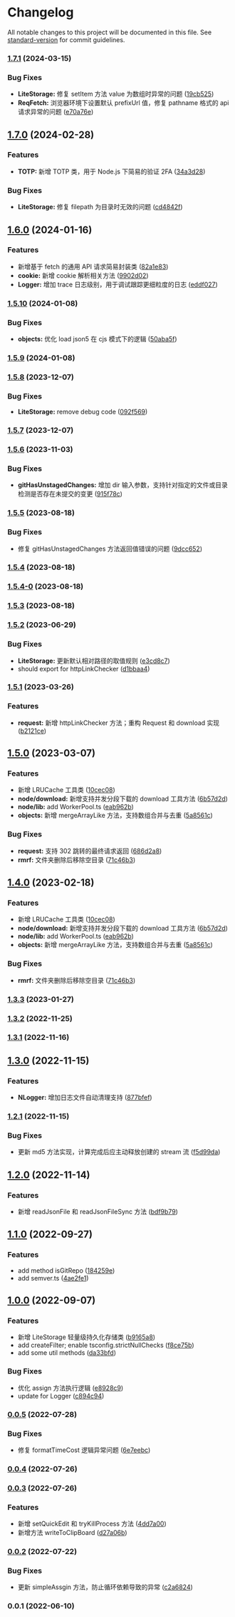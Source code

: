 # Changelog

All notable changes to this project will be documented in this file. See [standard-version](https://github.com/conventional-changelog/standard-version) for commit guidelines.

### [1.7.1](https://github.com/lzwme/fe-utils/compare/v1.7.0...v1.7.1) (2024-03-15)


### Bug Fixes

* **LiteStorage:** 修复 setItem 方法 value 为数组时异常的问题 ([19cb525](https://github.com/lzwme/fe-utils/commit/19cb52530bcadda79bc1937bbf236923c0939ab1))
* **ReqFetch:** 浏览器环境下设置默认 prefixUrl 值，修复 pathname 格式的 api 请求异常的问题 ([e70a76e](https://github.com/lzwme/fe-utils/commit/e70a76e8385d9c5f2091cfc41808131483990582))

## [1.7.0](https://github.com/lzwme/fe-utils/compare/v1.6.0...v1.7.0) (2024-02-28)


### Features

* **TOTP:** 新增 TOTP 类，用于 Node.js 下简易的验证 2FA ([34a3d28](https://github.com/lzwme/fe-utils/commit/34a3d28380d1498d1ca92f3d3de48dca48e4e782))


### Bug Fixes

* **LiteStorage:** 修复 filepath 为目录时无效的问题 ([cd4842f](https://github.com/lzwme/fe-utils/commit/cd4842f479a13a40318d5fc3aa3e5e934b1f93a8))

## [1.6.0](https://github.com/lzwme/fe-utils/compare/v1.5.10...v1.6.0) (2024-01-16)


### Features

* 新增基于 fetch 的通用 API 请求简易封装类 ([82a1e83](https://github.com/lzwme/fe-utils/commit/82a1e834de8f6caf547536a4bd854f24c46e65e4))
* **cookie:** 新增 cookie 解析相关方法 ([9902d02](https://github.com/lzwme/fe-utils/commit/9902d02cc0d9d874c0b087b8fa65adbd13a9e1c0))
* **Logger:** 增加 trace 日志级别，用于调试跟踪更细粒度的日志 ([eddf027](https://github.com/lzwme/fe-utils/commit/eddf02734d11db77d06003a15cd5912cb750c544))

### [1.5.10](https://github.com/lzwme/fe-utils/compare/v1.5.9...v1.5.10) (2024-01-08)


### Bug Fixes

* **objects:** 优化 load json5 在 cjs 模式下的逻辑 ([50aba5f](https://github.com/lzwme/fe-utils/commit/50aba5f063d99fb63c1ec84814ece459e22290ec))

### [1.5.9](https://github.com/lzwme/fe-utils/compare/v1.5.8...v1.5.9) (2024-01-08)

### [1.5.8](https://github.com/lzwme/fe-utils/compare/v1.5.7...v1.5.8) (2023-12-07)


### Bug Fixes

* **LiteStorage:** remove debug code ([092f569](https://github.com/lzwme/fe-utils/commit/092f569d1491f70c6fd84dbc968a72192755151c))

### [1.5.7](https://github.com/lzwme/fe-utils/compare/v1.5.6...v1.5.7) (2023-12-07)

### [1.5.6](https://github.com/lzwme/fe-utils/compare/v1.5.5...v1.5.6) (2023-11-03)


### Bug Fixes

* **gitHasUnstagedChanges:** 增加 dir 输入参数，支持针对指定的文件或目录检测是否存在未提交的变更 ([915f78c](https://github.com/lzwme/fe-utils/commit/915f78cd9c700609ffcf535ae059c5b95de31a62))

### [1.5.5](https://github.com/lzwme/fe-utils/compare/v1.5.4...v1.5.5) (2023-08-18)


### Bug Fixes

* 修复 gitHasUnstagedChanges 方法返回值错误的问题 ([9dcc652](https://github.com/lzwme/fe-utils/commit/9dcc6529a05d0f71559a84e7a1a2a193bb4df9a2))

### [1.5.4](https://github.com/lzwme/fe-utils/compare/v1.5.4-0...v1.5.4) (2023-08-18)

### [1.5.4-0](https://github.com/lzwme/fe-utils/compare/v1.5.3...v1.5.4-0) (2023-08-18)

### [1.5.3](https://github.com/lzwme/fe-utils/compare/v1.5.2...v1.5.3) (2023-08-18)

### [1.5.2](https://github.com/lzwme/fe-utils/compare/v1.5.1...v1.5.2) (2023-06-29)


### Bug Fixes

* **LiteStorage:** 更新默认相对路径的取值规则 ([e3cd8c7](https://github.com/lzwme/fe-utils/commit/e3cd8c7d3e189e30d39cb1e7463bfdf070fb7caa))
* should export for httpLinkChecker ([d1bbaa4](https://github.com/lzwme/fe-utils/commit/d1bbaa45ead9e7d9934bddd93fdd8b891b17e3e3))

### [1.5.1](https://github.com/lzwme/fe-utils/compare/v1.5.0...v1.5.1) (2023-03-26)


### Features

* **request:** 新增 httpLinkChecker 方法；重构 Request 和 download 实现 ([b2121ce](https://github.com/lzwme/fe-utils/commit/b2121ce5664eb69307fc1c256cd5251388f38c6e))

## [1.5.0](https://github.com/lzwme/fe-utils/compare/v1.3.3...v1.5.0) (2023-03-07)


### Features

* 新增 LRUCache 工具类 ([10cec08](https://github.com/lzwme/fe-utils/commit/10cec083dbc5a6050e496a37696948b04b631dfe))
* **node/download:** 新增支持并发分段下载的 download 工具方法 ([6b57d2d](https://github.com/lzwme/fe-utils/commit/6b57d2dbc01804266c1ffdab78fcc02979cafd1f))
* **node/lib:** add WorkerPool.ts ([eab962b](https://github.com/lzwme/fe-utils/commit/eab962b604f87a8bf33bab6ef02dc5405b293029))
* **objects:** 新增 mergeArrayLike 方法，支持数组合并与去重 ([5a8561c](https://github.com/lzwme/fe-utils/commit/5a8561cd55230bb3cc911470d9f9bc8ff041fea1))


### Bug Fixes

* **request:** 支持 302 跳转的最终请求返回 ([686d2a8](https://github.com/lzwme/fe-utils/commit/686d2a8caac33169eed0d9f2afbca1f7ed1bd421))
* **rmrf:** 文件夹删除后移除空目录 ([71c46b3](https://github.com/lzwme/fe-utils/commit/71c46b34c7df9279dff917363d5bde9946292cb0))

## [1.4.0](https://github.com/lzwme/fe-utils/compare/v1.3.3...v1.4.0) (2023-02-18)


### Features

* 新增 LRUCache 工具类 ([10cec08](https://github.com/lzwme/fe-utils/commit/10cec083dbc5a6050e496a37696948b04b631dfe))
* **node/download:** 新增支持并发分段下载的 download 工具方法 ([6b57d2d](https://github.com/lzwme/fe-utils/commit/6b57d2dbc01804266c1ffdab78fcc02979cafd1f))
* **node/lib:** add WorkerPool.ts ([eab962b](https://github.com/lzwme/fe-utils/commit/eab962b604f87a8bf33bab6ef02dc5405b293029))
* **objects:** 新增 mergeArrayLike 方法，支持数组合并与去重 ([5a8561c](https://github.com/lzwme/fe-utils/commit/5a8561cd55230bb3cc911470d9f9bc8ff041fea1))


### Bug Fixes

* **rmrf:** 文件夹删除后移除空目录 ([71c46b3](https://github.com/lzwme/fe-utils/commit/71c46b34c7df9279dff917363d5bde9946292cb0))

### [1.3.3](https://github.com/lzwme/fe-utils/compare/v1.3.2...v1.3.3) (2023-01-27)

### [1.3.2](https://github.com/lzwme/fe-utils/compare/v1.3.1...v1.3.2) (2022-11-25)

### [1.3.1](https://github.com/lzwme/fe-utils/compare/v1.3.0...v1.3.1) (2022-11-16)

## [1.3.0](https://github.com/lzwme/fe-utils/compare/v1.2.1...v1.3.0) (2022-11-15)


### Features

* **NLogger:** 增加日志文件自动清理支持 ([877bfef](https://github.com/lzwme/fe-utils/commit/877bfef414d3119b664a042548190c5b1e040196))

### [1.2.1](https://github.com/lzwme/fe-utils/compare/v1.2.0...v1.2.1) (2022-11-15)


### Bug Fixes

* 更新 md5 方法实现，计算完成后应主动释放创建的 stream 流 ([f5d99da](https://github.com/lzwme/fe-utils/commit/f5d99da200b45c6d19dcc9d25037cef812cb3b6a))

## [1.2.0](https://github.com/lzwme/fe-utils/compare/v1.1.0...v1.2.0) (2022-11-14)


### Features

* 新增 readJsonFile 和 readJsonFileSync 方法 ([bdf9b79](https://github.com/lzwme/fe-utils/commit/bdf9b7957179df499480f1098156ebdb18c48f0e))

## [1.1.0](https://github.com/lzwme/fe-utils/compare/v1.0.0...v1.1.0) (2022-09-27)


### Features

* add method isGitRepo ([184259e](https://github.com/lzwme/fe-utils/commit/184259e166b53c805befd1a4c0f697e45e8b5260))
* add semver.ts ([4ae2fe1](https://github.com/lzwme/fe-utils/commit/4ae2fe1d0ca5b4d7018fbb5ac189a447c350d4b2))

## [1.0.0](https://github.com/lzwme/fe-utils/compare/v0.0.5...v1.0.0) (2022-09-07)


### Features

* 新增 LiteStorage 轻量级持久化存储类 ([b9165a8](https://github.com/lzwme/fe-utils/commit/b9165a8abe72b52ee46130ee1ab32a4916b3650f))
* add createFilter; enable tsconfig.strictNullChecks ([f8ce75b](https://github.com/lzwme/fe-utils/commit/f8ce75b7faea38df483ae37dc0c40bb8783013ac))
* add some util methods ([da33bfd](https://github.com/lzwme/fe-utils/commit/da33bfdb8946b295e09860da19a4423638447368))


### Bug Fixes

* 优化 assign 方法执行逻辑 ([e8928c9](https://github.com/lzwme/fe-utils/commit/e8928c994b77ef873ab2b1737911bab445fd1e5a))
* update for Logger ([c894c94](https://github.com/lzwme/fe-utils/commit/c894c9416bb10dab9c0765a47f1dfabfb3a02463))

### [0.0.5](https://github.com/lzwme/fe-utils/compare/v0.0.4...v0.0.5) (2022-07-28)


### Bug Fixes

* 修复 formatTimeCost 逻辑异常问题 ([6e7eebc](https://github.com/lzwme/fe-utils/commit/6e7eebc8bb7d0466f8b125717d7d937daa2b0b3e))

### [0.0.4](https://github.com/lzwme/fe-utils/compare/v0.0.3...v0.0.4) (2022-07-26)

### [0.0.3](https://github.com/lzwme/fe-utils/compare/v0.0.2...v0.0.3) (2022-07-26)


### Features

* 新增 setQuickEdit 和 tryKillProcess 方法 ([4dd7a00](https://github.com/lzwme/fe-utils/commit/4dd7a00074d2fd6761d677894ca72d5fca451dd8))
* 新增方法 writeToClipBoard ([d27a06b](https://github.com/lzwme/fe-utils/commit/d27a06b2ad2cdcc26fa6b076487d14761e72c03c))

### [0.0.2](https://github.com/lzwme/fe-utils/compare/v0.0.1...v0.0.2) (2022-07-22)


### Bug Fixes

* 更新 simpleAssgin 方法，防止循环依赖导致的异常 ([c2a6824](https://github.com/lzwme/fe-utils/commit/c2a68242638f65fb8ad8023330a39e626f6da369))

### 0.0.1 (2022-06-10)
